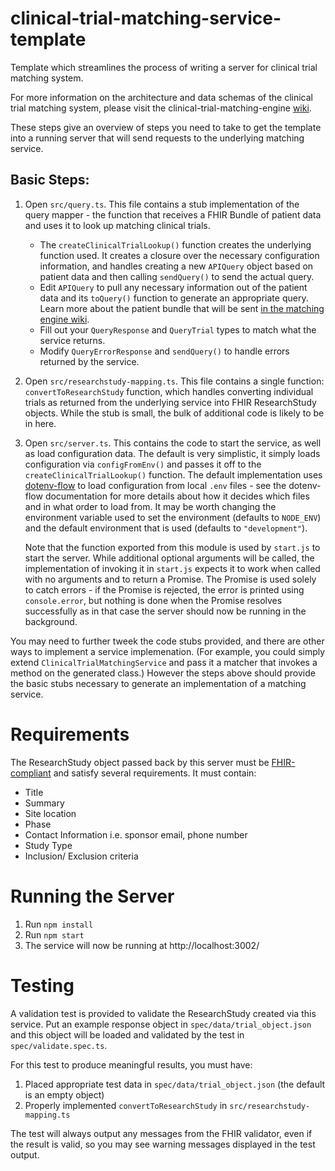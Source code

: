 # clinical-trial-matching-service-template

Template which streamlines the process of writing a server for clinical trial matching system.

For more information on the architecture and data schemas of the clinical trial matching system, please visit the clinical-trial-matching-engine [wiki](https://github.com/mcode/clinical-trial-matching-engine/wiki).

These steps give an overview of steps you need to take to get the template into a running server that will send requests to the underlying matching service.

## Basic Steps:

1. Open `src/query.ts`. This file contains a stub implementation of the query mapper - the function that receives a FHIR Bundle of patient data and uses it to look up matching clinical trials.
    - The `createClinicalTrialLookup()` function creates the underlying function used. It creates a closure over the necessary configuration information, and handles creating a new `APIQuery` object based on patient data and then calling `sendQuery()` to send the actual query.
    - Edit `APIQuery` to pull any necessary information out of the patient data and its `toQuery()` function to generate an appropriate query. Learn more about the patient bundle that will be sent [in the matching engine wiki](https://github.com/mcode/clinical-trial-matching-engine/wiki/Data-Model).
    - Fill out your `QueryResponse` and `QueryTrial` types to match what the service returns.
    - Modify `QueryErrorResponse` and `sendQuery()` to handle errors returned by the service.
2. Open `src/researchstudy-mapping.ts`. This file contains a single function: `convertToResearchStudy` function, which handles converting individual trials as returned from the underlying service into FHIR ResearchStudy objects. While the stub is small, the bulk of additional code is likely to be in here.
3. Open `src/server.ts`. This contains the code to start the service, as well as load configuration data. The default is very simplistic, it simply loads configuration via `configFromEnv()` and passes it off to the `createClinicalTrialLookup()` function. The default implementation uses [dotenv-flow](https://github.com/kerimdzhanov/dotenv-flow) to load configuration from local `.env` files - see the dotenv-flow documentation for more details about how it decides which files and in what order to load from. It may be worth changing the environment variable used to set the environment (defaults to `NODE_ENV`) and the default environment that is used (defaults to `"development"`).

    Note that the function exported from this module is used by `start.js` to start the server. While additional optional arguments will be called, the implementation of invoking it in `start.js` expects it to work when called with no arguments and to return a Promise. The Promise is used solely to catch errors - if the Promise is rejected, the error is printed using `console.error`, but nothing is done when the Promise resolves successfully as in that case the server should now be running in the background.

You may need to further tweek the code stubs provided, and there are other ways to implement a service implemenation. (For example, you could simply extend `ClinicalTrialMatchingService` and pass it a matcher that invokes a method on the generated class.) However the steps above should provide the basic stubs necessary to generate an implementation of a matching service.

# Requirements

The ResearchStudy object passed back by this server must be [FHIR-compliant](https://www.hl7.org/fhir/researchstudy.html) and satisfy several requirements. It must contain:
- Title
- Summary
- Site location
- Phase
- Contact Information i.e. sponsor email, phone number
- Study Type
- Inclusion/ Exclusion criteria

# Running the Server

1. Run `npm install`
2. Run `npm start`
3. The service will now be running at http://localhost:3002/

# Testing

A validation test is provided to validate the ResearchStudy created via this service. Put an example response object in `spec/data/trial_object.json` and this object will be loaded and validated by the test in `spec/validate.spec.ts`.

For this test to produce meaningful results, you must have:

1. Placed appropriate test data in `spec/data/trial_object.json` (the default is an empty object)
2. Properly implemented `convertToResearchStudy` in `src/researchstudy-mapping.ts`

The test will always output any messages from the FHIR validator, even if the result is valid, so you may see warning messages displayed in the test output.
